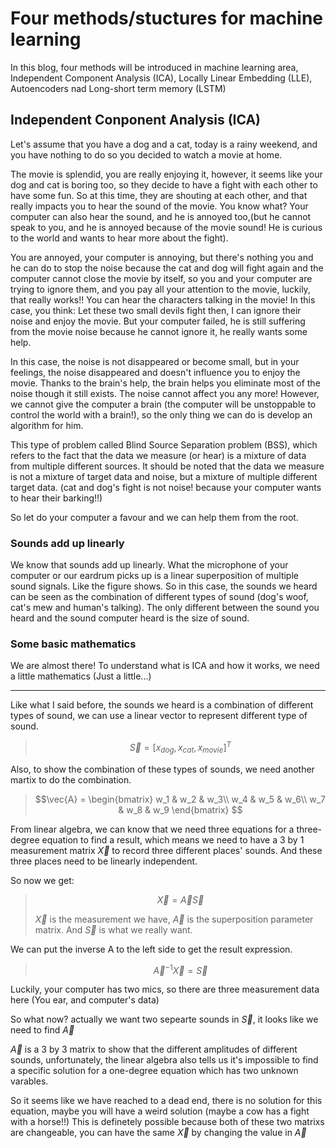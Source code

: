 # Four methods/stuctures for machine learning

In this blog, four methods will be introduced in machine learning area, Independent Component Analysis (ICA), Locally Linear Embedding (LLE), Autoencoders nad Long-short term memory (LSTM)

## Independent Conponent Analysis (ICA)

Let's assume that you have a dog and a cat, today is a rainy weekend, and you have nothing to do so you decided to watch a movie at home.

The movie is splendid, you are really enjoying it, however, it seems like your dog and cat is boring too, so they decide to have a fight with each other to have some fun. So at this time, they are shouting at each other, and that really impacts you to hear the sound of the movie. You know what? Your computer can also hear the sound, and he is annoyed too,(but he cannot speak to you, and he is annoyed because of the movie sound! He is curious to the world and wants to hear more about the fight).

You are annoyed, your computer is annoying, but there's nothing you and he can do to stop the noise because the cat and dog will fight again and the computer cannot close the movie by itself, so you and your computer are trying to ignore them, and you pay all your attention to the movie, luckily, that really works!! You can hear the characters talking in the movie! In this case, you think: Let these two small devils fight then, I can ignore their noise and enjoy the movie. But your computer failed, he is still suffering from the movie noise because he cannot ignore it, he really wants some help.

In this case, the noise is not disappeared or become small, but in your feelings, the noise disappeared and doesn't influence you to enjoy the movie. Thanks to the brain's help, the brain helps you eliminate most of the noise though it still exists. The noise cannot affect you any more! However, we cannot give the computer a brain (the computer will be unstoppable to control the world with a brain!), so the only thing we can do is develop an algorithm for him.

This type of problem called Blind Source Separation problem (BSS), which refers to the fact that the data we measure (or hear) is a mixture of data from multiple different sources. It should be noted that the data we measure is not a mixture of target data and noise, but a mixture of multiple different target data. (cat and dog's fight is not noise! because your computer wants to hear their barking!!)

So let do your computer a favour and we can help them from the root.

### Sounds add up linearly
We know that sounds add up linearly. What the microphone of your computer or our eardrum picks up is a linear superposition of multiple sound signals. Like the figure shows. So in this case, the sounds we heard can be seen as the combination of different types of sound (dog's woof, cat's mew and human's talking). The only different between the sound you heard and the sound computer heard is the size of sound. 

### Some basic mathematics
We are almost there! To understand what is ICA and how it works, we need a little mathematics (Just a little...)
***
Like what I said before, the sounds we heard is a combination of different types of sound, we can use a linear vector to represent different type of sound.
> $$\vec{S}= [x_{dog}, x_{cat}, x_{movie}]^T$$

Also, to show the combination of these types of sounds, we need another martix to do the combination.
> $$\vec{A} = 
> \begin{bmatrix} 
> w_1 & w_2 & w_3\\
> w_4 & w_5 & w_6\\
> w_7 & w_8 & w_9
> \end{bmatrix}
> $$ 

From linear algebra, we can know that we need three equations for a three-degree equation to find a result, which means we need to have a 3 by 1 measurement matrix $\vec{X}$ to record three different places' sounds. And these three places need to be linearly independent.

So now we get:
> $$ \vec{X} = \vec{A}\vec{S}$$
> 
> $\vec{X}$ is the measurement we have, $\vec{A}$ is the superposition parameter matrix. And $\vec{S}$ is what we really want.

We can put the inverse A to the left side to get the result expression.

>$$\vec{A}^{-1}\vec{X} = \vec{S}$$

Luckily, your computer has two mics, so there are three measurement data here (You ear, and computer's data)

So what now? actually we want two sepearte sounds in $\vec{S}$, it looks like we need to find $\vec{A}$

$\vec{A}$ is a 3 by 3 matrix to show that the different amplitudes of different sounds, unfortunately, the linear algebra also tells us it's impossible to find a specific solution for a one-degree equation which has two unknown varables.

So it seems like we have reached to a dead end, there is no solution for this equation, maybe you will have a weird solution (maybe a cow has a fight with a horse!!) This is definetely possible because both of these two matrixs are changeable, you can have the same $\vec{X}$ by changing the value in $\vec{A}$ 
